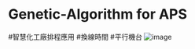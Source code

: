 # Genetic-Algorithm for APS
#智慧化工廠排程應用
#換線時間
#平行機台
![image](https://user-images.githubusercontent.com/68886395/158193978-0402b276-8bfe-423b-9c65-15ba9304b01a.png)



